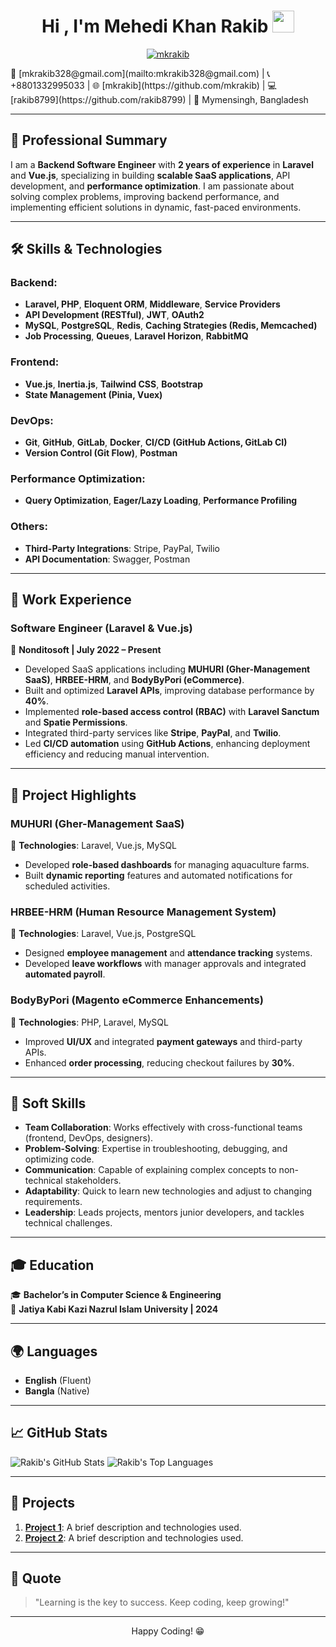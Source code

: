 <h1 align="center">Hi , I'm Mehedi Khan Rakib <img src="https://media.giphy.com/media/hvRJCLFzcasrR4ia7z/giphy.gif" width="35"></h1>
<p align="center">
  <a href="https://github.com/DenverCoder1/readme-typing-svg">
    <img src="https://readme-typing-svg.herokuapp.com?lines=Passionate+Backend+Focused+Software+Engineer;Expert+in+Laravel%2C+Vue.js%2C+SaaS%2C+API+Development%2C+and+Performance+Optimization&center=true&width=500&height=50" alt="mkrakib">
  </a>
</p>
📧 [mkrakib328@gmail.com](mailto:mkrakib328@gmail.com) | 📞 +8801332995033 | 🌐 [mkrakib](https://github.com/mkrakib) | 💻 [rakib8799](https://github.com/rakib8799) | 📍 Mymensingh, Bangladesh

---

## 💼 Professional Summary

I am a **Backend Software Engineer** with **2 years of experience** in **Laravel** and **Vue.js**, specializing in building **scalable SaaS applications**, API development, and **performance optimization**. I am passionate about solving complex problems, improving backend performance, and implementing efficient solutions in dynamic, fast-paced environments.

---

## 🛠️ Skills & Technologies

### **Backend:**
- **Laravel, PHP**, **Eloquent ORM**, **Middleware**, **Service Providers**
- **API Development (RESTful)**, **JWT**, **OAuth2**
- **MySQL**, **PostgreSQL**, **Redis**, **Caching Strategies (Redis, Memcached)**
- **Job Processing**, **Queues**, **Laravel Horizon**, **RabbitMQ**

### **Frontend:**
- **Vue.js**, **Inertia.js**, **Tailwind CSS**, **Bootstrap**
- **State Management (Pinia, Vuex)**

### **DevOps:**
- **Git**, **GitHub**, **GitLab**, **Docker**, **CI/CD (GitHub Actions, GitLab CI)**
- **Version Control (Git Flow)**, **Postman**

### **Performance Optimization:**
- **Query Optimization**, **Eager/Lazy Loading**, **Performance Profiling**

### **Others:**
- **Third-Party Integrations**: Stripe, PayPal, Twilio
- **API Documentation**: Swagger, Postman

---

## 💼 Work Experience

### **Software Engineer (Laravel & Vue.js)**
📌 **Nonditosoft | July 2022 – Present**

- Developed SaaS applications including **MUHURI (Gher-Management SaaS)**, **HRBEE-HRM**, and **BodyByPori (eCommerce)**.
- Built and optimized **Laravel APIs**, improving database performance by **40%**.
- Implemented **role-based access control (RBAC)** with **Laravel Sanctum** and **Spatie Permissions**.
- Integrated third-party services like **Stripe**, **PayPal**, and **Twilio**.
- Led **CI/CD automation** using **GitHub Actions**, enhancing deployment efficiency and reducing manual intervention.

---

## 🚀 Project Highlights

### **MUHURI (Gher-Management SaaS)**
📌 **Technologies**: Laravel, Vue.js, MySQL  
- Developed **role-based dashboards** for managing aquaculture farms.
- Built **dynamic reporting** features and automated notifications for scheduled activities.

### **HRBEE-HRM (Human Resource Management System)**
📌 **Technologies**: Laravel, Vue.js, PostgreSQL  
- Designed **employee management** and **attendance tracking** systems.
- Developed **leave workflows** with manager approvals and integrated **automated payroll**.

### **BodyByPori (Magento eCommerce Enhancements)**
📌 **Technologies**: PHP, Laravel, MySQL  
- Improved **UI/UX** and integrated **payment gateways** and third-party APIs.
- Enhanced **order processing**, reducing checkout failures by **30%**.

---

## 🌟 Soft Skills

- **Team Collaboration**: Works effectively with cross-functional teams (frontend, DevOps, designers).
- **Problem-Solving**: Expertise in troubleshooting, debugging, and optimizing code.
- **Communication**: Capable of explaining complex concepts to non-technical stakeholders.
- **Adaptability**: Quick to learn new technologies and adjust to changing requirements.
- **Leadership**: Leads projects, mentors junior developers, and tackles technical challenges.

---

## 🎓 Education

🎓 **Bachelor’s in Computer Science & Engineering**  
📌 **Jatiya Kabi Kazi Nazrul Islam University | 2024**

---

## 🌍 Languages

- **English** (Fluent)
- **Bangla** (Native)

---

## 📈 GitHub Stats

![Rakib's GitHub Stats](https://github-readme-stats.vercel.app/api?username=rakib8799&show_icons=true&count_private=true&hide_title=true&hide=prs&theme=radical)
![Rakib's Top Languages](https://github-readme-stats.vercel.app/api/top-langs/?username=rakib8799&langs_count=10&layout=compact&theme=radical)

---

## 📂 Projects

1. **[Project 1](link-to-project)**: A brief description and technologies used.
2. **[Project 2](link-to-project)**: A brief description and technologies used.

---

## 💬 Quote

> "Learning is the key to success. Keep coding, keep growing!"

---

<p align="center">Happy Coding! 😁</p>

